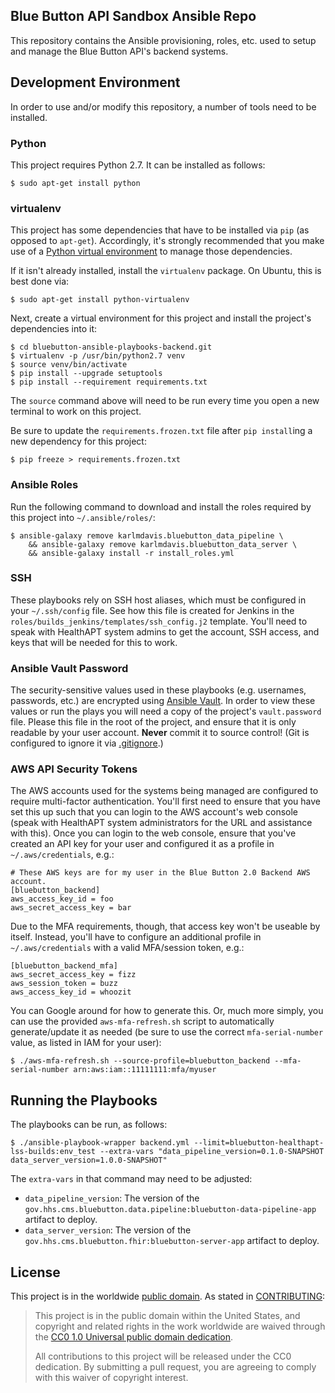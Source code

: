 Blue Button API Sandbox Ansible Repo
------------------------------------

This repository contains the Ansible provisioning, roles, etc. used to setup and manage the Blue Button API's backend systems.

## Development Environment

In order to use and/or modify this repository, a number of tools need to be installed.

### Python

This project requires Python 2.7. It can be installed as follows:

    $ sudo apt-get install python

### virtualenv

This project has some dependencies that have to be installed via `pip` (as opposed to `apt-get`). Accordingly, it's strongly recommended that you make use of a [Python virtual environment](http://docs.python-guide.org/en/latest/dev/virtualenvs/) to manage those dependencies.

If it isn't already installed, install the `virtualenv` package. On Ubuntu, this is best done via:

    $ sudo apt-get install python-virtualenv

Next, create a virtual environment for this project and install the project's dependencies into it:

    $ cd bluebutton-ansible-playbooks-backend.git
    $ virtualenv -p /usr/bin/python2.7 venv
    $ source venv/bin/activate
    $ pip install --upgrade setuptools
    $ pip install --requirement requirements.txt

The `source` command above will need to be run every time you open a new terminal to work on this project.

Be sure to update the `requirements.frozen.txt` file after `pip install`ing a new dependency for this project:

    $ pip freeze > requirements.frozen.txt

### Ansible Roles

Run the following command to download and install the roles required by this project into `~/.ansible/roles/`:

    $ ansible-galaxy remove karlmdavis.bluebutton_data_pipeline \
        && ansible-galaxy remove karlmdavis.bluebutton_data_server \
        && ansible-galaxy install -r install_roles.yml

### SSH

These playbooks rely on SSH host aliases, which must be configured in your `~/.ssh/config` file. See how this file is created for Jenkins in the `roles/builds_jenkins/templates/ssh_config.j2` template. You'll need to speak with HealthAPT system admins to get the account, SSH access, and keys that will be needed for this to work.

### Ansible Vault Password

The security-sensitive values used in these playbooks (e.g. usernames, passwords, etc.) are encrypted using [Ansible Vault](http://docs.ansible.com/ansible/playbooks_vault.html). In order to view these values or run the plays you will need a copy of the project's `vault.password` file. Please this file in the root of the project, and ensure that it is only readable by your user account. **Never** commit it to source control! (Git is configured to ignore it via [.gitignore](./.gitignore).)

### AWS API Security Tokens

The AWS accounts used for the systems being managed are configured to require multi-factor authentication. You'll first need to ensure that you have set this up such that you can login to the AWS account's web console (speak with HealthAPT system administrators for the URL and assistance with this). Once you can login to the web console, ensure that you've created an API key for your user and configured it as a profile in `~/.aws/credentials`, e.g.:

```
# These AWS keys are for my user in the Blue Button 2.0 Backend AWS account.
[bluebutton_backend]
aws_access_key_id = foo
aws_secret_access_key = bar
```

Due to the MFA requirements, though, that access key won't be useable by itself. Instead, you'll have to configure an additional profile in `~/.aws/credentials` with a valid MFA/session token, e.g.:

```
[bluebutton_backend_mfa]
aws_secret_access_key = fizz
aws_session_token = buzz
aws_access_key_id = whoozit
```

You can Google around for how to generate this. Or, much more simply, you can use the provided `aws-mfa-refresh.sh` script to automatically generate/update it as needed (be sure to use the correct `mfa-serial-number` value, as listed in IAM for your user):

    $ ./aws-mfa-refresh.sh --source-profile=bluebutton_backend --mfa-serial-number arn:aws:iam::11111111:mfa/myuser

## Running the Playbooks

The playbooks can be run, as follows:

    $ ./ansible-playbook-wrapper backend.yml --limit=bluebutton-healthapt-lss-builds:env_test --extra-vars "data_pipeline_version=0.1.0-SNAPSHOT data_server_version=1.0.0-SNAPSHOT"

The `extra-vars` in that command may need to be adjusted:

* `data_pipeline_version`: The version of the `gov.hhs.cms.bluebutton.data.pipeline:bluebutton-data-pipeline-app` artifact to deploy.
* `data_server_version`: The version of the `gov.hhs.cms.bluebutton.fhir:bluebutton-server-app` artifact to deploy.

## License

This project is in the worldwide [public domain](LICENSE.md). As stated in [CONTRIBUTING](CONTRIBUTING.md):

> This project is in the public domain within the United States, and copyright and related rights in the work worldwide are waived through the [CC0 1.0 Universal public domain dedication](https://creativecommons.org/publicdomain/zero/1.0/).
>
> All contributions to this project will be released under the CC0 dedication. By submitting a pull request, you are agreeing to comply with this waiver of copyright interest.
